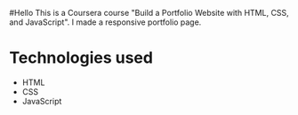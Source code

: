 #Hello
This is a Coursera course "Build a Portfolio Website with HTML, CSS, and JavaScript". 
I made a responsive portfolio page.

# Technologies used

- HTML
- CSS
- JavaScript
